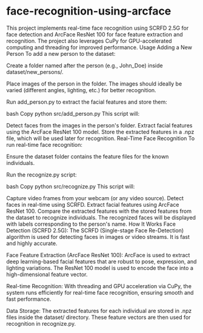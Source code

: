 # face-recognition-using-arcface
This project implements real-time face recognition using SCRFD 2.5G for face detection and ArcFace ResNet 100 for face feature extraction and recognition. The project also leverages CuPy for GPU-accelerated computing and threading for improved performance.
Usage
Adding a New Person
To add a new person to the dataset:

Create a folder named after the person (e.g., John_Doe) inside dataset/new_persons/.

Place images of the person in the folder. The images should ideally be varied (different angles, lighting, etc.) for better recognition.

Run add_person.py to extract the facial features and store them:

bash
Copy
python src/add_person.py
This script will:

Detect faces from the images in the person's folder.
Extract facial features using the ArcFace ResNet 100 model.
Store the extracted features in a .npz file, which will be used later for recognition.
Real-Time Face Recognition
To run real-time face recognition:

Ensure the dataset folder contains the feature files for the known individuals.

Run the recognize.py script:

bash
Copy
python src/recognize.py
This script will:

Capture video frames from your webcam (or any video source).
Detect faces in real-time using SCRFD.
Extract facial features using ArcFace ResNet 100.
Compare the extracted features with the stored features from the dataset to recognize individuals.
The recognized faces will be displayed with labels corresponding to the person's name.
How It Works
Face Detection (SCRFD 2.5G): The SCRFD (Single-stage Face Re-Detection) algorithm is used for detecting faces in images or video streams. It is fast and highly accurate.

Face Feature Extraction (ArcFace ResNet 100): ArcFace is used to extract deep learning-based facial features that are robust to pose, expression, and lighting variations. The ResNet 100 model is used to encode the face into a high-dimensional feature vector.

Real-time Recognition: With threading and GPU acceleration via CuPy, the system runs efficiently for real-time face recognition, ensuring smooth and fast performance.

Data Storage: The extracted features for each individual are stored in .npz files inside the dataset/ directory. These feature vectors are then used for recognition in recognize.py.

